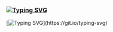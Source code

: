 ### [![Typing SVG](https://readme-typing-svg.herokuapp.com?color=%2336BCF7&lines=Hi!+%2F+%C2%A1Hola!+%F0%9F%91%8B)](https://git.io/typing-svg)
[![Typing SVG](https://readme-typing-svg.herokuapp.com?color=%2336BCF7&lines=I'm+a+Software+Engineering+Student.)](https://git.io/typing-svg)
<!--
**martnjf/martnjf** is a ✨ _special_ ✨ repository because its `README.md` (this file) appears on your GitHub profile.

Here are some ideas to get you started:

- 🔭 I’m currently working on ...
- 🌱 I’m currently learning ...
- 👯 I’m looking to collaborate on ...
- 🤔 I’m looking for help with ...
- 💬 Ask me about ...
- 📫 How to reach me: ...
- 😄 Pronouns: ...
- ⚡ Fun fact: ...
-->
